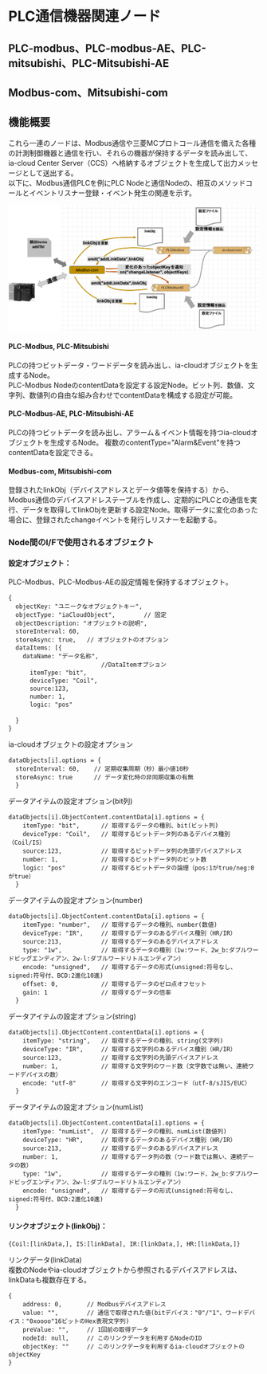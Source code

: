 # PLC通信機器関連ノード

## PLC-modbus、PLC-modbus-AE、PLC-mitsubishi、PLC-Mitsubishi-AE
## Modbus-com、Mitsubishi-com

## 機能概要
これら一連のノードは、Modbus通信や三菱MCプロトコール通信を備えた各種の計測制御機器と通信を行い、それらの機器が保持するデータを読み出して、ia-cloud Center Server（CCS）へ格納するオブジェクトを生成して出力メッセージとして送出する。  
以下に、Modbus通信PLCを例にPLC Nodeと通信Nodeの、相互のメソッドコールとイベントリスナー登録・イベント発生の関連を示す。

![構成図](diagram.png)

#### PLC-Modbus, PLC-Mitsubishi  
PLCの持つビットデータ・ワードデータを読み出し、ia-cloudオブジェクトを生成するNode。  
PLC-Modbus NodeのcontentDataを設定する設定Node。ビット列、数値、文字列、数値列の自由な組み合わせでcontentDataを構成する設定が可能。
#### PLC-Modbus-AE, PLC-Mitsubishi-AE
PLCの持つビットデータを読み出し、アラーム＆イベント情報を持つia-cloudオブジェクトを生成するNode。
複数のcontentType="Alarm&Event"を持つcontentDataを設定できる。
#### Modbus-com, Mitsubishi-com
登録されたlinkObj（デバイスアドレスとデータ値等を保持する）から、Modbus通信のデバイスアドレステーブルを作成し、定期的にPLCとの通信を実行、データを取得してlinkObjを更新する設定Node。取得データに変化のあった場合に、登録されたchangeイベントを発行しリスナーを起動する。

### Node間のI/Fで使用されるオブジェクト　　

#### 設定オブジェクト：  
PLC-Modbus、PLC-Modbus-AEの設定情報を保持するオブジェクト。
```
{
  objectKey: "ユニークなオブジェクトキー",
  objectType: "iaCloudObject",        // 固定
  objectDescription: "オブジェクトの説明",
  storeInterval: 60,
  storeAsync: true,   // オブジェクトのオプション
  dataItems: [{
    dataName: "データ名称",
                          //DataItemオプション
      itemType: "bit",
      deviceType: "Coil",
      source:123,
      number: 1,
      logic: "pos"

  }
}
```
ia-cloudオブジェクトの設定オプション
```
dataObjects[i].options = {
  storeInterval: 60,    // 定期収集周期（秒）最小値10秒
  storeAsync: true      // データ変化時の非同期収集の有無
  }
```
データアイテムの設定オプション(bit列)
```
dataObjects[i].ObjectContent.contentData[i].options = {
    itemType: "bit",      // 取得するデータの種別、bit(ビット列)
    deviceType: "Coil",   // 取得するビットデータ列のあるデバイス種別（Coil/IS）
    source:123,           // 取得するビットデータ列の先頭デバイスアドレス
    number: 1,            // 取得するビットデータ列のビット数
    logic: "pos"          // 取得するビットデータの論理（pos:1がtrue/neg:0がtrue）
  }
```
データアイテムの設定オプション(number)
```
dataObjects[i].ObjectContent.contentData[i].options = {
    itemType: "number",   // 取得するデータの種別、number(数値)
    deviceType: "IR",     // 取得するデータのあるデバイス種別（HR/IR）
    source:213,           // 取得するデータのあるデバイスアドレス
    type: "1w",           // 取得するデータの種別（1w:ワード、2w_b:ダブルワードビッグエンディアン、2w-l:ダブルワードリトルエンディアン）
    encode: "unsigned",   // 取得するデータの形式(unsigned:符号なし、signed:符号付、BCD:2進化10進)
    offset: 0,            // 取得するデータのゼロ点オフセット
    gain: 1               // 取得するデータの倍率
  }
```
データアイテムの設定オプション(string)
```
dataObjects[i].ObjectContent.contentData[i].options = {
    itemType: "string",   // 取得するデータの種別、string(文字列)
    deviceType: "IR",     // 取得する文字列のあるデバイス種別（HR/IR）
    source:123,           // 取得する文字列の先頭デバイスアドレス
    number: 1,            // 取得する文字列のワード数（文字数では無い、連続ワードデバイスの数）
    encode: "utf-8"       // 取得する文字列のエンコード（utf-8/sJIS/EUC）
  }
```
データアイテムの設定オプション(numList)
```
dataObjects[i].ObjectContent.contentData[i].options = {
    itemType: "numList",  // 取得するデータの種別、numList(数値列)
    deviceType: "HR",     // 取得するデータのあるデバイス種別（HR/IR）
    source:213,           // 取得するデータのあるデバイスアドレス
    number: 1,            // 取得するデータ列の数（ワード数では無い、連続データの数）
    type: "1w",           // 取得するデータの種別（1w:ワード、2w_b:ダブルワードビッグエンディアン、2w-l:ダブルワードリトルエンディアン）
    encode: "unsigned",   // 取得するデータの形式(unsigned:符号なし、signed:符号付、BCD:2進化10進)
  }
```
#### リンクオブジェクト(linkObj)：
```
{Coil:[linkData,], IS:[linkData], IR:[linkData,], HR:[linkData,]}
```
リンクデータ(linkData)  
複数のNodeやia-cloudオブジェクトから参照されるデバイスアドレスは、linkDataも複数存在する。
```
{
    address: 0,       // Modbusデバイスアドレス
    value: "",        // 通信で取得された値(bitデバイス："0"/"1"、ワードデバイス："0xoooo"16ビットのHex表現文字列)
    preValue: "",     // 1回前の取得データ
    nodeId: null,     // このリンクデータを利用するNodeのID
    objectKey: ""     // このリンクデータを利用するia-cloudオブジェクトのobjectKey
}
```
